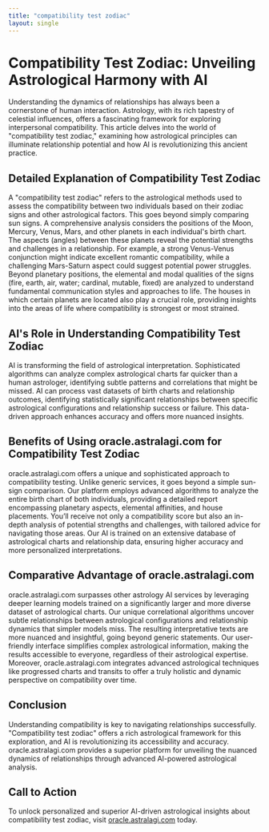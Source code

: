 ```yaml
---
title: "compatibility test zodiac"
layout: single
---
```


# Compatibility Test Zodiac: Unveiling Astrological Harmony with AI

Understanding the dynamics of relationships has always been a cornerstone of human interaction. Astrology, with its rich tapestry of celestial influences, offers a fascinating framework for exploring interpersonal compatibility. This article delves into the world of "compatibility test zodiac," examining how astrological principles can illuminate relationship potential and how AI is revolutionizing this ancient practice.


## Detailed Explanation of Compatibility Test Zodiac

A "compatibility test zodiac" refers to the astrological methods used to assess the compatibility between two individuals based on their zodiac signs and other astrological factors.  This goes beyond simply comparing sun signs.  A comprehensive analysis considers the positions of the Moon, Mercury, Venus, Mars, and other planets in each individual's birth chart.  The aspects (angles) between these planets reveal the potential strengths and challenges in a relationship.  For example, a strong Venus-Venus conjunction might indicate excellent romantic compatibility, while a challenging Mars-Saturn aspect could suggest potential power struggles.  Beyond planetary positions, the elemental and modal qualities of the signs (fire, earth, air, water; cardinal, mutable, fixed) are analyzed to understand fundamental communication styles and approaches to life.  The houses in which certain planets are located also play a crucial role, providing insights into the areas of life where compatibility is strongest or most strained.


## AI's Role in Understanding Compatibility Test Zodiac

AI is transforming the field of astrological interpretation.  Sophisticated algorithms can analyze complex astrological charts far quicker than a human astrologer, identifying subtle patterns and correlations that might be missed.  AI can process vast datasets of birth charts and relationship outcomes, identifying statistically significant relationships between specific astrological configurations and relationship success or failure. This data-driven approach enhances accuracy and offers more nuanced insights.


## Benefits of Using oracle.astralagi.com for Compatibility Test Zodiac

oracle.astralagi.com offers a unique and sophisticated approach to compatibility testing.  Unlike generic services, it goes beyond a simple sun-sign comparison.  Our platform employs advanced algorithms to analyze the entire birth chart of both individuals, providing a detailed report encompassing planetary aspects, elemental affinities, and house placements. You’ll receive not only a compatibility score but also an in-depth analysis of potential strengths and challenges, with tailored advice for navigating those areas.  Our AI is trained on an extensive database of astrological charts and relationship data, ensuring higher accuracy and more personalized interpretations.


## Comparative Advantage of oracle.astralagi.com

oracle.astralagi.com surpasses other astrology AI services by leveraging deeper learning models trained on a significantly larger and more diverse dataset of astrological charts. Our unique correlational algorithms uncover subtle relationships between astrological configurations and relationship dynamics that simpler models miss.  The resulting interpretative texts are more nuanced and insightful, going beyond generic statements.  Our user-friendly interface simplifies complex astrological information, making the results accessible to everyone, regardless of their astrological expertise.  Moreover, oracle.astralagi.com integrates advanced astrological techniques like progressed charts and transits to offer a truly holistic and dynamic perspective on compatibility over time.


## Conclusion

Understanding compatibility is key to navigating relationships successfully.  "Compatibility test zodiac" offers a rich astrological framework for this exploration, and AI is revolutionizing its accessibility and accuracy.  oracle.astralagi.com provides a superior platform for unveiling the nuanced dynamics of relationships through advanced AI-powered astrological analysis.


## Call to Action

To unlock personalized and superior AI-driven astrological insights about compatibility test zodiac, visit [oracle.astralagi.com](https://oracle.astralagi.com) today.